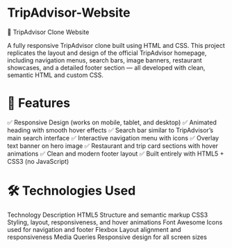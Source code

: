 # TripAdvisor-Website

🧭 TripAdvisor Clone Website

A fully responsive TripAdvisor clone built using HTML and CSS.
This project replicates the layout and design of the official TripAdvisor homepage, including navigation menus, search bars, image banners, restaurant showcases, and a detailed footer section — all developed with clean, semantic HTML and custom CSS.

# 🚀 Features

✅ Responsive Design (works on mobile, tablet, and desktop)
✅ Animated heading with smooth hover effects
✅ Search bar similar to TripAdvisor’s main search interface
✅ Interactive navigation menu with icons
✅ Overlay text banner on hero image
✅ Restaurant and trip card sections with hover animations
✅ Clean and modern footer layout
✅ Built entirely with HTML5 + CSS3 (no JavaScript)

# 🛠️ Technologies Used

Technology	Description
HTML5	Structure and semantic markup
CSS3	Styling, layout, responsiveness, and hover animations
Font Awesome	Icons used for navigation and footer
Flexbox	Layout alignment and responsiveness
Media Queries	Responsive design for all screen sizes
